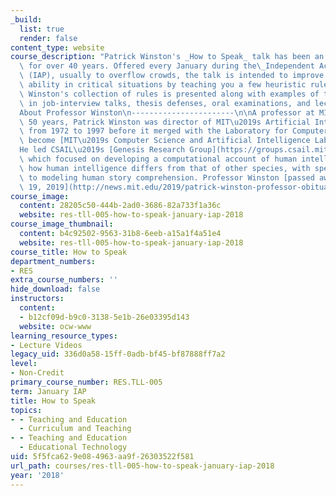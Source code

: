 ```yaml
---
_build:
  list: true
  render: false
content_type: website
course_description: "Patrick Winston's _How to Speak_ talk has been an MIT tradition\
  \ for over 40 years. Offered every January during the\_Independent Activities Period\
  \ (IAP), usually to overflow crowds, the talk is intended to improve your speaking\
  \ ability in critical situations by teaching you a few heuristic rules. Professor\
  \ Winston's collection of rules is presented along with examples of their application\
  \ in job-interview talks, thesis defenses, oral examinations, and lectures.\n\n\
  About Professor Winston\n-----------------------\n\nA professor at MIT for almost\
  \ 50 years, Patrick Winston was director of MIT\u2019s Artificial Intelligence Laboratory\
  \ from 1972 to 1997 before it merged with the Laboratory for Computer Science to\
  \ become [MIT\u2019s Computer Science and Artificial Intelligence Laboratory (CSAIL)](https://www.csail.mit.edu/).\_\
  He led CSAIL\u2019s [Genesis Research Group](https://groups.csail.mit.edu/genesis/),\
  \ which focused on developing a computational account of human intelligence and\
  \ how human intelligence differs from that of other species, with special attention\
  \ to modeling human story comprehension. Professor Winston [passed away on July\
  \ 19, 2019](http://news.mit.edu/2019/patrick-winston-professor-obituary-0719).\n"
course_image:
  content: 28205c50-444b-2ad0-3686-82a733f1a36c
  website: res-tll-005-how-to-speak-january-iap-2018
course_image_thumbnail:
  content: b4c92502-9563-31b8-6eeb-a15a1f4a51e4
  website: res-tll-005-how-to-speak-january-iap-2018
course_title: How to Speak
department_numbers:
- RES
extra_course_numbers: ''
hide_download: false
instructors:
  content:
  - b12cf09d-b9c0-3138-5e1b-26e03395d143
  website: ocw-www
learning_resource_types:
- Lecture Videos
legacy_uid: 336d0a58-15ff-0adb-bf45-bf87888ff7a2
level:
- Non-Credit
primary_course_number: RES.TLL-005
term: January IAP
title: How to Speak
topics:
- - Teaching and Education
  - Curriculum and Teaching
- - Teaching and Education
  - Educational Technology
uid: 5f5fca62-9e08-4963-aa9f-26303522f581
url_path: courses/res-tll-005-how-to-speak-january-iap-2018
year: '2018'
---
```

